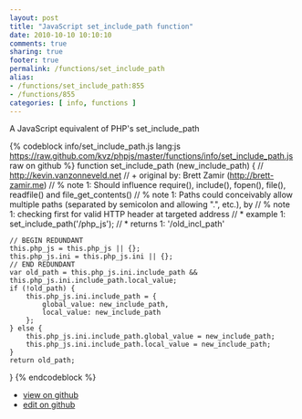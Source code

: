 ```yaml
---
layout: post
title: "JavaScript set_include_path function"
date: 2010-10-10 10:10:10
comments: true
sharing: true
footer: true
permalink: /functions/set_include_path
alias:
- /functions/set_include_path:855
- /functions/855
categories: [ info, functions ]
---
```

A JavaScript equivalent of PHP's set_include_path
<!-- more -->
{% codeblock info/set_include_path.js lang:js https://raw.github.com/kvz/phpjs/master/functions/info/set_include_path.js raw on github %}
function set_include_path (new_include_path) {
    // http://kevin.vanzonneveld.net
    // +   original by: Brett Zamir (http://brett-zamir.me)
    // %          note 1: Should influence require(), include(), fopen(), file(), readfile() and file_get_contents()
    // %          note 1: Paths could conceivably allow multiple paths (separated by semicolon and allowing ".", etc.), by
    // %          note 1: checking first for valid HTTP header at targeted address
    // *     example 1: set_include_path('/php_js');
    // *     returns 1: '/old_incl_path'

    // BEGIN REDUNDANT
    this.php_js = this.php_js || {};
    this.php_js.ini = this.php_js.ini || {};
    // END REDUNDANT
    var old_path = this.php_js.ini.include_path && this.php_js.ini.include_path.local_value;
    if (!old_path) {
        this.php_js.ini.include_path = {
            global_value: new_include_path,
            local_value: new_include_path
        };
    } else {
        this.php_js.ini.include_path.global_value = new_include_path;
        this.php_js.ini.include_path.local_value = new_include_path;
    }
    return old_path;
}
{% endcodeblock %}
<ul>
 <li><a href="https://github.com/kvz/phpjs/blob/master/functions/info/set_include_path.js">view on github</a></li>
 <li><a href="https://github.com/kvz/phpjs/edit/master/functions/info/set_include_path.js">edit on github</a></li>
</ul>
